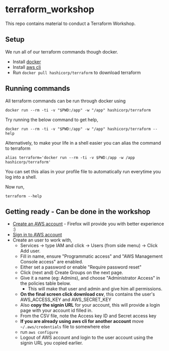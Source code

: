 # terraform_workshop

This repo contains material to conduct a Terraform Workshop.

## Setup

We run all of our terraform commands though docker.

- Install [docker](https://docs.docker.com/engine/installation/#supported-platforms)
- Install [aws cli](https://aws.amazon.com/cli/)
- Run `docker pull hashicorp/terraform` to download terraform


## Running commands

All terraform commands can be run through docker using

```
docker run --rm -ti -v "$PWD:/app" -w "/app" hashicorp/terraform
```

Try running the below command to get help,

```
docker run --rm -ti -v "$PWD:/app" -w "/app" hashicorp/terraform --help
```

Alternatively, to make your life in a shell easier you can alias the command to terraform

```
alias terraform='docker run --rm -ti -v $PWD:/app -w /app hashicorp/terraform'
```

You can set this alias in your profile file to automatically run everytime you log into a shell.

Now run,

```
terraform --help
```

## Getting ready - Can be done in the workshop

- [Create an AWS account](https://portal.aws.amazon.com/billing/signup) - Firefox will provide you with better experience :)
- [Sign in to AWS account](https://signin.aws.amazon.com/signin)
- Create an user to work with,
  - Services -> type IAM and click -> Users (from side menu) -> Click Add user.
  - Fill in name, ensure "Programmatic access" and "AWS Management Console access" are enabled.
  - Either set a password or enable "Require password reset"
  - Click (next and) Create Groups on the next page.
  - Give it a name (eg: Admins), and choose "Administrator Access" in the policies table below.
    - This will make that user and admin and give him all permissions.
  - **On the final screen click download csv**, this contains the user's AWS_ACCESS_KEY and AWS_SECRET_KEY
  - Also **copy the signin URL** for your account, this will provide a login page with your account id filled in.
  - From the CSV file, note the Access key ID and Secret access key
  - **If you are already using aws cli for another account** move `~/.aws/credentials` file to somewhere else
  - run `aws configure`
  - Logout of AWS account and login to the user account using the signin URL you copied earlier.

